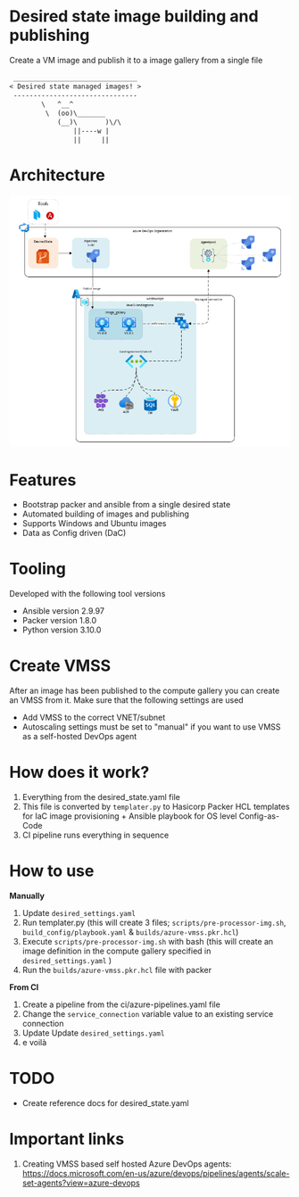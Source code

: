# Desired state image building and publishing
Create a VM image and publish it to a image gallery from a single file

```
 _______________________________
< Desired state managed images! >
 -------------------------------
        \   ^__^
         \  (oo)\_______
            (__)\       )\/\
                ||----w |
                ||     ||
```
# Architecture
![alt text](docs/images/overview.png "Title")
# Features

* Bootstrap packer and ansible from a single desired state
* Automated building of images and publishing
* Supports Windows and Ubuntu images
* Data as Config driven (DaC)

# Tooling

Developed with the following tool versions

* Ansible version 2.9.97
* Packer version 1.8.0
* Python version 3.10.0


# Create VMSS
After an image has been published to the compute gallery you can create an VMSS from it. Make sure that the following settings are used
* Add VMSS to the correct VNET/subnet
* Autoscaling settings must be set to "manual" if you want to use VMSS as a self-hosted DevOps agent

# How does it work?

1. Everything from the desired_state.yaml file
2. This file is converted by `templater.py` to Hasicorp Packer HCL templates for IaC image provisioning + Ansible playbook for OS level Config-as-Code
3. CI pipeline runs everything in sequence

# How to use

**Manually**
1. Update `desired_settings.yaml` 
2. Run templater.py (this will create 3 files; `scripts/pre-processor-img.sh`, `build_config/playbook.yaml` & `builds/azure-vmss.pkr.hcl`)
3. Execute `scripts/pre-processor-img.sh` with bash (this will create an image definition in the compute gallery specified in `desired_settings.yaml` )
4. Run the `builds/azure-vmss.pkr.hcl` file with packer

**From CI**
1. Create a pipeline from the ci/azure-pipelines.yaml file
2. Change the `service_connection` variable value to an existing service connection
3. Update Update `desired_settings.yaml`
4. e voilà 




# TODO

* Create reference docs for desired_state.yaml

# Important links

1. Creating VMSS based self hosted Azure DevOps agents: https://docs.microsoft.com/en-us/azure/devops/pipelines/agents/scale-set-agents?view=azure-devops


